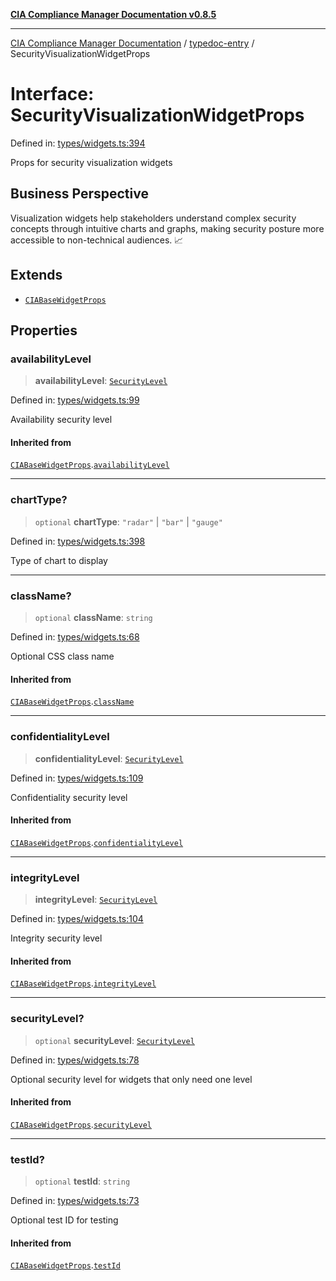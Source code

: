 [**CIA Compliance Manager Documentation v0.8.5**](../../README.md)

***

[CIA Compliance Manager Documentation](../../modules.md) / [typedoc-entry](../README.md) / SecurityVisualizationWidgetProps

# Interface: SecurityVisualizationWidgetProps

Defined in: [types/widgets.ts:394](https://github.com/Hack23/cia-compliance-manager/blob/b7c3bc9644fb5b9d82b5b184ba290206da25104b/src/types/widgets.ts#L394)

Props for security visualization widgets

## Business Perspective

Visualization widgets help stakeholders understand complex security
concepts through intuitive charts and graphs, making security posture
more accessible to non-technical audiences. 📈

## Extends

- [`CIABaseWidgetProps`](../../types/interfaces/CIABaseWidgetProps.md)

## Properties

### availabilityLevel

> **availabilityLevel**: [`SecurityLevel`](../../index/type-aliases/SecurityLevel.md)

Defined in: [types/widgets.ts:99](https://github.com/Hack23/cia-compliance-manager/blob/b7c3bc9644fb5b9d82b5b184ba290206da25104b/src/types/widgets.ts#L99)

Availability security level

#### Inherited from

[`CIABaseWidgetProps`](../../types/interfaces/CIABaseWidgetProps.md).[`availabilityLevel`](../../types/interfaces/CIABaseWidgetProps.md#availabilitylevel)

***

### chartType?

> `optional` **chartType**: `"radar"` \| `"bar"` \| `"gauge"`

Defined in: [types/widgets.ts:398](https://github.com/Hack23/cia-compliance-manager/blob/b7c3bc9644fb5b9d82b5b184ba290206da25104b/src/types/widgets.ts#L398)

Type of chart to display

***

### className?

> `optional` **className**: `string`

Defined in: [types/widgets.ts:68](https://github.com/Hack23/cia-compliance-manager/blob/b7c3bc9644fb5b9d82b5b184ba290206da25104b/src/types/widgets.ts#L68)

Optional CSS class name

#### Inherited from

[`CIABaseWidgetProps`](../../types/interfaces/CIABaseWidgetProps.md).[`className`](../../types/interfaces/CIABaseWidgetProps.md#classname)

***

### confidentialityLevel

> **confidentialityLevel**: [`SecurityLevel`](../../index/type-aliases/SecurityLevel.md)

Defined in: [types/widgets.ts:109](https://github.com/Hack23/cia-compliance-manager/blob/b7c3bc9644fb5b9d82b5b184ba290206da25104b/src/types/widgets.ts#L109)

Confidentiality security level

#### Inherited from

[`CIABaseWidgetProps`](../../types/interfaces/CIABaseWidgetProps.md).[`confidentialityLevel`](../../types/interfaces/CIABaseWidgetProps.md#confidentialitylevel)

***

### integrityLevel

> **integrityLevel**: [`SecurityLevel`](../../index/type-aliases/SecurityLevel.md)

Defined in: [types/widgets.ts:104](https://github.com/Hack23/cia-compliance-manager/blob/b7c3bc9644fb5b9d82b5b184ba290206da25104b/src/types/widgets.ts#L104)

Integrity security level

#### Inherited from

[`CIABaseWidgetProps`](../../types/interfaces/CIABaseWidgetProps.md).[`integrityLevel`](../../types/interfaces/CIABaseWidgetProps.md#integritylevel)

***

### securityLevel?

> `optional` **securityLevel**: [`SecurityLevel`](../../index/type-aliases/SecurityLevel.md)

Defined in: [types/widgets.ts:78](https://github.com/Hack23/cia-compliance-manager/blob/b7c3bc9644fb5b9d82b5b184ba290206da25104b/src/types/widgets.ts#L78)

Optional security level for widgets that only need one level

#### Inherited from

[`CIABaseWidgetProps`](../../types/interfaces/CIABaseWidgetProps.md).[`securityLevel`](../../types/interfaces/CIABaseWidgetProps.md#securitylevel)

***

### testId?

> `optional` **testId**: `string`

Defined in: [types/widgets.ts:73](https://github.com/Hack23/cia-compliance-manager/blob/b7c3bc9644fb5b9d82b5b184ba290206da25104b/src/types/widgets.ts#L73)

Optional test ID for testing

#### Inherited from

[`CIABaseWidgetProps`](../../types/interfaces/CIABaseWidgetProps.md).[`testId`](../../types/interfaces/CIABaseWidgetProps.md#testid)
